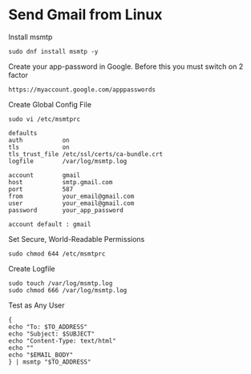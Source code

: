 # Send Gmail from Linux

Install msmtp
```
sudo dnf install msmtp -y
```
Create your app-password in Google. Before this you must switch on 2 factor
```
https://myaccount.google.com/apppasswords
```

Create Global Config File
```
sudo vi /etc/msmtprc
```
```
defaults
auth           on
tls            on
tls_trust_file /etc/ssl/certs/ca-bundle.crt
logfile        /var/log/msmtp.log

account        gmail
host           smtp.gmail.com
port           587
from           your_email@gmail.com
user           your_email@gmail.com
password       your_app_password

account default : gmail
```

Set Secure, World-Readable Permissions
```
sudo chmod 644 /etc/msmtprc
```

Create Logfile
```
sudo touch /var/log/msmtp.log
sudo chmod 666 /var/log/msmtp.log
```

Test as Any User
```
{
echo "To: $TO_ADDRESS"
echo "Subject: $SUBJECT"
echo "Content-Type: text/html"
echo ""
echo "$EMAIL_BODY"
} | msmtp "$TO_ADDRESS"
```
